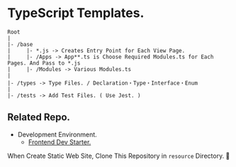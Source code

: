 # TypeScript Templates.  
```
Root
|
|- /base
|     |- *.js -> Creates Entry Point for Each View Page.
|     |- /Apps -> App**.ts is Choose Required Modules.ts for Each Pages. And Pass to *.js
|     |- /Modules -> Various Modules.ts
|
|- /types -> Type Files. / Declaration・Type・Interface・Enum
|
|- /tests -> Add Test Files. ( Use Jest. )
```  
## Related Repo.  
- Development Environment.  
  - [Frontend Dev Starter.](https://github.com/kojiyamauchi/frontend-dev-starter)  

When Create Static Web Site, Clone This Repository in `resource` Directory. 🔨
